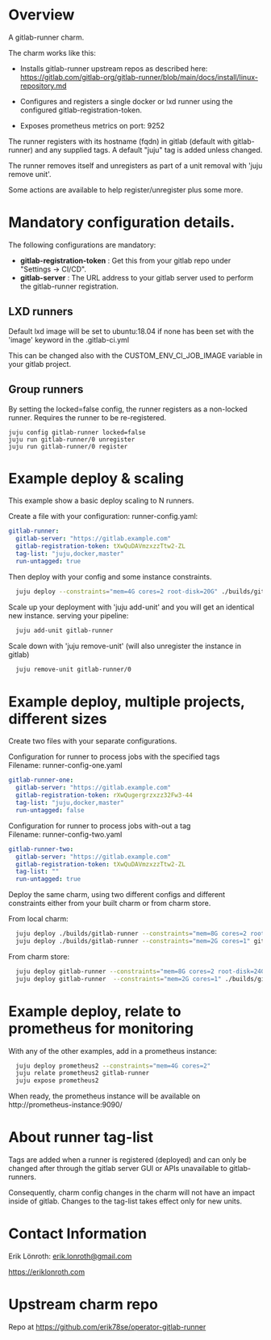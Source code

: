 # Overview

A gitlab-runner charm.

The charm works like this:

* Installs gitlab-runner upstream repos as described here:
https://gitlab.com/gitlab-org/gitlab-runner/blob/main/docs/install/linux-repository.md

* Configures and registers a single docker or lxd runner using the configured gitlab-registration-token.

* Exposes prometheus metrics on port: 9252

The runner registers with its hostname (fqdn) in gitlab (default with gitlab-runner) and any supplied tags. 
A default "juju" tag is added unless changed.

The runner removes itself and unregisters as part of a unit removal with 'juju remove unit'.

Some actions are available to help register/unregister plus some more.

# Mandatory configuration details.

The following configurations are mandatory:

* **gitlab-registration-token** : Get this from your gitlab repo under "Settings -> CI/CD".
* **gitlab-server** : The URL address to your gitlab server used to perform the gitlab-runner registration.

## LXD runners
Default lxd image will be set to ubuntu:18.04 if none has been set with the 'image' keyword in the .gitlab-ci.yml

This can be changed also with the CUSTOM_ENV_CI_JOB_IMAGE variable in your gitlab project.

## Group runners

By setting the locked=false config, the runner registers as a non-locked runner. Requires the runner to be re-registered.

    juju config gitlab-runner locked=false
    juju run gitlab-runner/0 unregister
    juju run gitlab-runner/0 register

# Example deploy & scaling
This example show a basic deploy scaling to N runners.

Create a file with your configuration: runner-config.yaml:

```yaml
gitlab-runner:
  gitlab-server: "https://gitlab.example.com"
  gitlab-registration-token: tXwQuDAVmzxzzTtw2-ZL
  tag-list: "juju,docker,master"
  run-untagged: true
```

Then deploy with your config and some instance constraints.

```bash
  juju deploy --constraints="mem=4G cores=2 root-disk=20G" ./builds/gitlab-runner --config runner-config.yaml
```
Scale up your deployment with 'juju add-unit' and you will get an identical new instance. serving your pipeline:
```bash
  juju add-unit gitlab-runner
```

Scale down with 'juju remove-unit' (will also unregister the instance in gitlab)
```bash
  juju remove-unit gitlab-runner/0
```

# Example deploy, multiple projects, different sizes

Create two files with your separate configurations.

Configuration for runner to process jobs with the specified tags  
Filename: runner-config-one.yaml
```yaml
gitlab-runner-one:
  gitlab-server: "https://gitlab.example.com"
  gitlab-registration-token: rXwQugergrzxzz32Fw3-44
  tag-list: "juju,docker,master"
  run-untagged: false
```

Configuration for runner to process jobs with-out a tag  
Filename: runner-config-two.yaml
```yaml
gitlab-runner-two:
  gitlab-server: "https://gitlab.example.com"
  gitlab-registration-token: tXwQuDAVmzxzzTtw2-ZL
  tag-list: ""
  run-untagged: true
```

Deploy the same charm, using two different configs and different constraints either from your built charm or from charm store.

From local charm:
```bash
  juju deploy ./builds/gitlab-runner --constraints="mem=8G cores=2 root-disk=24G"  gitlab-runner-one --config runner-config-one.yaml
  juju deploy ./builds/gitlab-runner --constraints="mem=2G cores=1" gitlab-runner-two --config runner-config-two.yaml
```
From charm store:
```bash
  juju deploy gitlab-runner --constraints="mem=8G cores=2 root-disk=24G" gitlab-runner-one --config runner-config-one.yaml
  juju deploy gitlab-runner  --constraints="mem=2G cores=1" ./builds/gitlab-runner gitlab-runner-two --config runner-config-two.yaml
```
# Example deploy, relate to prometheus for monitoring

With any of the other examples, add in a prometheus instance:

```bash
  juju deploy prometheus2 --constraints="mem=4G cores=2"
  juju relate prometheus2 gitlab-runner
  juju expose prometheus2
```

When ready, the prometheus instance will be available on http://prometheus-instance:9090/

# About runner tag-list
Tags are added when a runner is registered (deployed) and can only be changed after through the gitlab server GUI or APIs unavailable to gitlab-runners.

Consequently, charm config changes in the charm will not have an impact inside of gitlab. Changes to the tag-list takes effect only for new units.

# Contact Information
Erik Lönroth: erik.lonroth@gmail.com

https://eriklonroth.com

# Upstream charm repo
Repo at https://github.com/erik78se/operator-gitlab-runner
